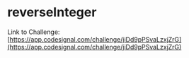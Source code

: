 # reverseInteger

Link to Challenge: [https://app.codesignal.com/challenge/jiDd9pPSvaLzxjZrG](https://app.codesignal.com/challenge/jiDd9pPSvaLzxjZrG)